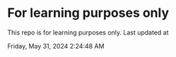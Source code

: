 # For learning purposes only
This repo is for learning purposes only.
Last updated at

Friday, May 31, 2024 2:24:48 AM

